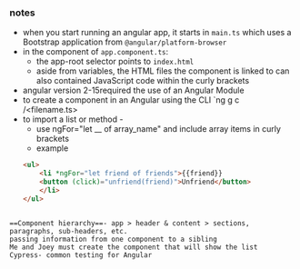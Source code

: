 ### notes 
- when you start running an angular app, it starts in `main.ts` which uses a Bootstrap application from `@angular/platform-browser`
- in the component of `app.component.ts`:
	- the app-root selector points to `index.html`
	- aside from variables, the HTML files the component is linked to can also contained JavaScript code within the curly brackets
- angular version 2-15required the use of an Angular Module
- to create a component in an Angular using the CLI `ng g c <directory>/<filename.ts>
- to import a list or method -
	- use ngFor="let __ of array_name" and include array items in curly brackets
	- example
	```html
	<ul>
		<li *ngFor="let friend of friends">{{friend}}
		<button (click)="unfriend(friend)">Unfriend</button>
		</li>
	</ul>
```

==Component hierarchy==- app > header & content > sections, paragraphs, sub-headers, etc.
passing information from one component to a sibling
Me and Joey must create the component that will show the list
Cypress- common testing for Angular